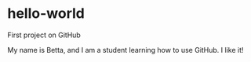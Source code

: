 # hello-world
First project on GitHub

My name is Betta, and I am a student learning how to use GitHub.  I like it!
